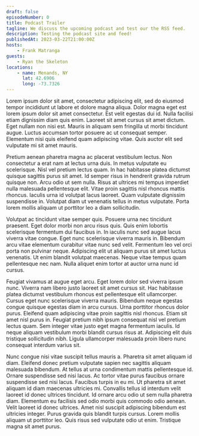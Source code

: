 ```yaml
---
draft: false
episodeNumber: 0
title: Podcast Trailer
tagline: We discuss the upcoming podcast and test our the RSS feed.
description: Testing the podcast site and feed!
publishedAt: 2023-03-22T21:00:00Z
hosts:
    - Frank Matranga
guests:
    - Ryan the Skeleton
locations:
    - name: Menands, NY
      lat: 42.6906
      long: -73.7326
---
```


Lorem ipsum dolor sit amet, consectetur adipiscing elit, sed do eiusmod tempor incididunt ut labore et dolore magna aliqua. Dolor magna eget est lorem ipsum dolor sit amet consectetur. Est velit egestas dui id. Nulla facilisi etiam dignissim diam quis enim. Laoreet sit amet cursus sit amet dictum. Eget nullam non nisi est. Mauris in aliquam sem fringilla ut morbi tincidunt augue. Luctus accumsan tortor posuere ac ut consequat semper. Elementum nisi quis eleifend quam adipiscing vitae. Quis auctor elit sed vulputate mi sit amet mauris.

Pretium aenean pharetra magna ac placerat vestibulum lectus. Non consectetur a erat nam at lectus urna duis. In metus vulputate eu scelerisque. Nisl vel pretium lectus quam. In hac habitasse platea dictumst quisque sagittis purus sit amet. Id semper risus in hendrerit gravida rutrum quisque non. Arcu odio ut sem nulla. Risus at ultrices mi tempus imperdiet nulla malesuada pellentesque elit. Vitae proin sagittis nisl rhoncus mattis rhoncus. Iaculis urna id volutpat lacus laoreet. Quam vulputate dignissim suspendisse in. Volutpat diam ut venenatis tellus in metus vulputate. Porta lorem mollis aliquam ut porttitor leo a diam sollicitudin.

Volutpat ac tincidunt vitae semper quis. Posuere urna nec tincidunt praesent. Eget dolor morbi non arcu risus quis. Quis enim lobortis scelerisque fermentum dui faucibus in. In iaculis nunc sed augue lacus viverra vitae congue. Eget nunc scelerisque viverra mauris in. Bibendum arcu vitae elementum curabitur vitae nunc sed velit. Fermentum leo vel orci porta non pulvinar neque. Adipiscing elit ut aliquam purus sit amet luctus venenatis. Ut enim blandit volutpat maecenas. Neque vitae tempus quam pellentesque nec nam. Nulla aliquet enim tortor at auctor urna nunc id cursus.

Feugiat vivamus at augue eget arcu. Eget lorem dolor sed viverra ipsum nunc. Viverra nam libero justo laoreet sit amet cursus sit. Hac habitasse platea dictumst vestibulum rhoncus est pellentesque elit ullamcorper. Cursus eget nunc scelerisque viverra mauris. Bibendum neque egestas congue quisque egestas diam in arcu cursus. Urna porttitor rhoncus dolor purus. Eleifend quam adipiscing vitae proin sagittis nisl rhoncus. Etiam sit amet nisl purus in. Feugiat pretium nibh ipsum consequat nisl vel pretium lectus quam. Sem integer vitae justo eget magna fermentum iaculis. Id neque aliquam vestibulum morbi blandit cursus risus at. Adipiscing elit duis tristique sollicitudin nibh. Ligula ullamcorper malesuada proin libero nunc consequat interdum varius sit.

Nunc congue nisi vitae suscipit tellus mauris a. Pharetra sit amet aliquam id diam. Eleifend donec pretium vulputate sapien nec sagittis aliquam malesuada bibendum. At tellus at urna condimentum mattis pellentesque id. Ornare suspendisse sed nisi lacus. Ac tortor vitae purus faucibus ornare suspendisse sed nisi lacus. Faucibus turpis in eu mi. Ut pharetra sit amet aliquam id diam maecenas ultricies mi. Convallis tellus id interdum velit laoreet id donec ultrices tincidunt. Id ornare arcu odio ut sem nulla pharetra diam. Elementum eu facilisis sed odio morbi quis commodo odio aenean. Velit laoreet id donec ultrices. Amet nisl suscipit adipiscing bibendum est ultricies integer. Purus gravida quis blandit turpis cursus. Lorem mollis aliquam ut porttitor leo. Quis risus sed vulputate odio ut enim. Tristique magna sit amet purus.
